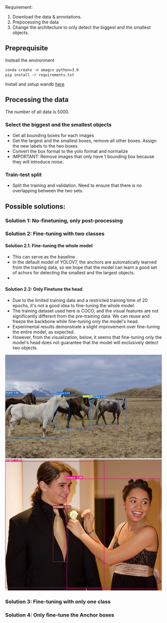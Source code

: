 Requirement:
1. Download the data & annotations. 
2. Prepocessing the data  
3. Change the architecture to only detect the biggest and the smallest objects.

## Preprequisite
Insteall the environment
```
conda create -n amagcv python=3.9
pip install -r requirements.txt
```

Install and setup wandb [here](https://docs.wandb.ai/quickstart)

## Processing the data
The number of all data is 5000.

### Select the biggest and the smallest objects 
- Get all bounding boxes for each images
- Get the largest and the smallest boxes, remove all other boxes. Assign the new labels to the two boxes
- Convert the box format to the yolo format and normalize
- IMPORTANT: Remove images that only have 1 bounding box because they will introduce noise.

### Train-test split
- Split the training and validation. Need to ensure that there is no overlapping between the two sets.


## Possible solutions:
### Solution 1: No-finetuning, only post-processing
### Solution 2: Fine-tuning with two classes
#### Solution 2.1. Fine-tuning the whole model
- This can serve as the baseline
- In the default model of YOLOV7, the anchors are automatically learned from the training data, so we hope that the model can learn a good set of achors for detecting the smallest and the largest objects.
- 

#### Solution 2.2: Only Finetune the head
- Due to the limited training data and a restricted training time of 20 epochs, it's not a good idea to fine-tuning the whole model. 
- The training dataset used here is COCO, and the visual features are not significantly different from the pre-training data. We can reuse and freeze the backbone while fine-tuning only the model's head.
- Experimental results demonstrate a slight improvement over fine-tuning the entire model, as expected.
- However, from the visualization, below, it seems that fine-tuning only the model's head does not guarantee that the model will exclusively detect two objects.

![alt text](https://github.com/hungdtrn/AMAGCV_TASK1/blob/main/public/finetune_head/horses.jpg?raw=true)
![alt text](https://github.com/hungdtrn/AMAGCV_TASK1/blob/main/public/finetune_head/image1.jpg?raw=true)

### Solution 3: Fine-tuning with only one class
### Solution 4: Only fine-tune the Anchor boxes